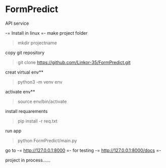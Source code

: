 # FormPredict
API service

-= Install in linux =- 
make project folder 

> mkdir projectname

copy git repository

>git clone https://github.com/Linkor-35/FormPredict.git

creat virtual env**

>python3 -m venv env

activate env**

>source env/bin/activate

install requarements

>pip install -r req.txt

run app

>python FormPredict/main.py

go to       -= http://127.0.0.1:8000 =-
for testing -= http://127.0.0.1:8000/docs =-

project in process......

